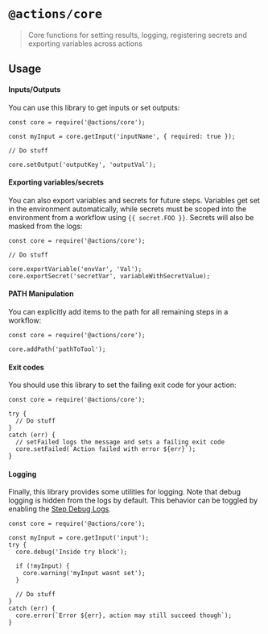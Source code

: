 # `@actions/core`

> Core functions for setting results, logging, registering secrets and exporting variables across actions

## Usage

#### Inputs/Outputs

You can use this library to get inputs or set outputs:

```
const core = require('@actions/core');

const myInput = core.getInput('inputName', { required: true });

// Do stuff

core.setOutput('outputKey', 'outputVal');
```

#### Exporting variables/secrets

You can also export variables and secrets for future steps. Variables get set in the environment automatically, while secrets must be scoped into the environment from a workflow using `{{ secret.FOO }}`. Secrets will also be masked from the logs:

```
const core = require('@actions/core');

// Do stuff

core.exportVariable('envVar', 'Val');
core.exportSecret('secretVar', variableWithSecretValue);
```

#### PATH Manipulation

You can explicitly add items to the path for all remaining steps in a workflow:

```
const core = require('@actions/core');

core.addPath('pathToTool');
```

#### Exit codes

You should use this library to set the failing exit code for your action:

```
const core = require('@actions/core');

try {
  // Do stuff
}
catch (err) {
  // setFailed logs the message and sets a failing exit code
  core.setFailed(`Action failed with error ${err}`);
}

```

#### Logging

Finally, this library provides some utilities for logging. Note that debug logging is hidden from the logs by default. This behavior can be toggled by enabling the [Step Debug Logs](../../docs/action-debugging.md#step-debug-logs).

```
const core = require('@actions/core');

const myInput = core.getInput('input');
try {
  core.debug('Inside try block');
  
  if (!myInput) {
    core.warning('myInput wasnt set');
  }
  
  // Do stuff
}
catch (err) {
  core.error(`Error ${err}, action may still succeed though`);
}
```
